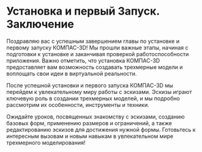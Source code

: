 # Установка и первый Запуск. Заключение

Поздравляю вас с успешным завершением главы по установке и первому запуску КОМПАС-3D! Мы прошли важные этапы, начиная с подготовки к установке и заканчивая проверкой работоспособности приложения. Важно отметить, что установка КОМПАС-3D предоставляет вам возможность создавать трехмерные модели и воплощать свои идеи в виртуальной реальности.

После успешной установки и первого запуска КОМПАС-3D мы перейдем к увлекательному миру работы с эскизами. Эскизы играют ключевую роль в создании трехмерных моделей, и мы подробно рассмотрим их особенности, инструменты и техники.

Ожидайте уроков, посвященных знакомству с эскизами, созданию базовых форм, применению размеров и ограничений, а также редактированию эскизов для достижения нужной формы. Готовьтесь к интересным вызовам и новым навыкам в увлекательном мире трехмерного моделирования!
